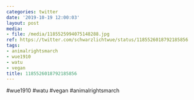 ```yaml
---
categories: twitter
date: '2019-10-19 12:00:03'
layout: post
media:
- file: /media/1185525994075148288.jpg
ref: https://twitter.com/schwarzlichtwue/status/1185526018792185856
tags:
- animalrightsmarch
- wue1910
- watu
- vegan
title: 1185526018792185856
---
```

#wue1910 #watu #vegan #animalrightsmarch  